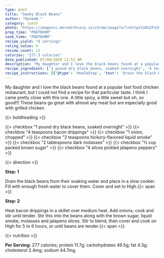 ```yaml
---
type: post
title: "Smoky Black Beans"
author: "ReneeW."
category: lunch
photo: "https://imagesvc.meredithcorp.io/v3/mm/image?url=https%3A%2F%2Fimages.media-allrecipes.com%2Fuserphotos%2F963696.jpg"
prep_time: "P0DT0H5M"
cook_time: "P0DT6H0M"
recipe_yield: "8 servings"
rating_value: 4
review_count: 12
calories: "277.3 calories"
date_published: 07/09/2020 12:53 AM
description: "My daughter and I love the black beans found at a popular fast food chicken restaurant, but I could not find a recipe for that particular taste. I think I came pretty close with this one. A little spicy, a little sweet but oh, so good!!! These beans go great with almost any meat but are especially good with grilled chicken."
recipe_ingredient: ['1 pound dry black beans, soaked overnight', '4 teaspoons bacon drippings', '1 onion, chopped', '2 teaspoons hickory-flavored liquid smoke', '2 tablespoons dark molasses', '½ cup packed brown sugar', '4 slices pickled jalapeno peppers']
recipe_instructions: [{'@type': 'HowToStep', 'text': 'Drain the black beans from their soaking water and place in a slow cooker. Fill with enough fresh water to cover them. Cover and set to High.\n'}, {'@type': 'HowToStep', 'text': 'Heat bacon drippings in a skillet over medium heat. Add onions; cook and stir until tender. Stir this into the beans along with the brown sugar, liquid smoke, molasses and jalapeno slices. Stir to blend, then cover and cook on High for 5 to 6 hours, or until beans are tender.\n'}]
---
```


My daughter and I love the black beans found at a popular fast food chicken restaurant, but I could not find a recipe for that particular taste. I think I came pretty close with this one. A little spicy, a little sweet but oh, so good!!! These beans go great with almost any meat but are especially good with grilled chicken. 

{{< boldheading >}}

{{< checkbox "1 pound dry black beans, soaked overnight" >}}
{{< checkbox "4 teaspoons bacon drippings" >}}
{{< checkbox "1  onion, chopped" >}}
{{< checkbox "2 teaspoons hickory-flavored liquid smoke" >}}
{{< checkbox "2 tablespoons dark molasses" >}}
{{< checkbox "½ cup packed brown sugar" >}}
{{< checkbox "4 slices pickled jalapeno peppers" >}}


{{< direction >}}

**Step: 1**

Drain the black beans from their soaking water and place in a slow cooker. Fill with enough fresh water to cover them. Cover and set to High.{{< span >}}

**Step: 2**

Heat bacon drippings in a skillet over medium heat. Add onions; cook and stir until tender. Stir this into the beans along with the brown sugar, liquid smoke, molasses and jalapeno slices. Stir to blend, then cover and cook on High for 5 to 6 hours, or until beans are tender.{{< span >}}

{{< nutrition >}}

**Per Serving:** 277 calories; protein 11.7g; carbohydrates 49.5g; fat 4.3g; cholesterol 2.4mg; sodium 44.7mg.